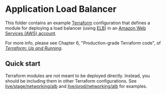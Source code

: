 # Application Load Balancer 

This folder contains an example [Terraform](https://www.terraform.io/) configuration that defines a module for 
deploying a load balancer (using [ELB](https://aws.amazon.com/elasticloadbalancing/)) in an 
[Amazon Web Services (AWS) account](http://aws.amazon.com/).

For more info, please see Chapter 6, "Production-grade Terraform code", of 
*[Terraform: Up and Running](http://www.terraformupandrunning.com)*.

## Quick start

Terraform modules are not meant to be deployed directly. Instead, you should be including them in other Terraform 
configurations. See [live/stage/networking/alb](../../../live/stage/networking/alb) and
[live/prod/networking/alb](../../../live/prod/networking/alb) for examples.
